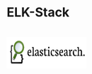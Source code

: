 # ELK-Stack
# <img src="https://github.com/amranchen/ELK-Stack/blob/master/Images/Elastic%20Logo.png" alt="Build and run unikernels" width="180" height="70">